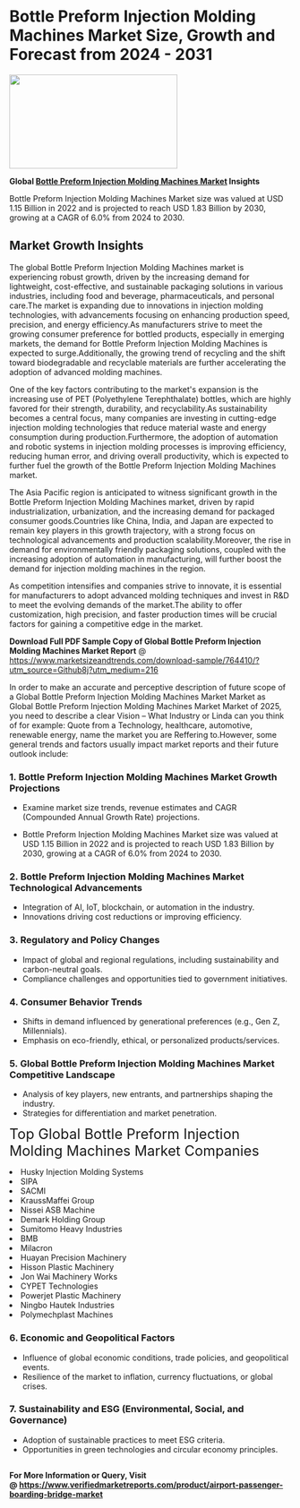 <H1>Bottle Preform Injection Molding Machines Market Size, Growth and Forecast from 2024 - 2031</H1><img class="aligncenter size-medium wp-image-584254" src="https://thirdeyenews.in/wp-content/uploads/2024/09/Global-Market-Research-300x168.jpeg" alt="" width="300" height="168" /><p><strong>Global&nbsp;<a href="https://www.marketsizeandtrends.com/download-sample/764410/?utm_source=Github8j?utm_medium=216">Bottle Preform Injection Molding Machines Market</a> Insights</strong></p><p>Bottle Preform Injection Molding Machines Market size was valued at USD 1.15 Billion in 2022 and is projected to reach USD 1.83 Billion by 2030, growing at a CAGR of 6.0% from 2024 to 2030.</p><p><h2>Market Growth Insights</h2> <p>The global Bottle Preform Injection Molding Machines market is experiencing robust growth, driven by the increasing demand for lightweight, cost-effective, and sustainable packaging solutions in various industries, including food and beverage, pharmaceuticals, and personal care.The market is expanding due to innovations in injection molding technologies, with advancements focusing on enhancing production speed, precision, and energy efficiency.As manufacturers strive to meet the growing consumer preference for bottled products, especially in emerging markets, the demand for Bottle Preform Injection Molding Machines is expected to surge.Additionally, the growing trend of recycling and the shift toward biodegradable and recyclable materials are further accelerating the adoption of advanced molding machines.</p> <p>One of the key factors contributing to the market's expansion is the increasing use of PET (Polyethylene Terephthalate) bottles, which are highly favored for their strength, durability, and recyclability.As sustainability becomes a central focus, many companies are investing in cutting-edge injection molding technologies that reduce material waste and energy consumption during production.Furthermore, the adoption of automation and robotic systems in injection molding processes is improving efficiency, reducing human error, and driving overall productivity, which is expected to further fuel the growth of the Bottle Preform Injection Molding Machines market.</p> <p>The Asia Pacific region is anticipated to witness significant growth in the Bottle Preform Injection Molding Machines market, driven by rapid industrialization, urbanization, and the increasing demand for packaged consumer goods.Countries like China, India, and Japan are expected to remain key players in this growth trajectory, with a strong focus on technological advancements and production scalability.Moreover, the rise in demand for environmentally friendly packaging solutions, coupled with the increasing adoption of automation in manufacturing, will further boost the demand for injection molding machines in the region.</p> <p>As competition intensifies and companies strive to innovate, it is essential for manufacturers to adopt advanced molding techniques and invest in R&D to meet the evolving demands of the market.The ability to offer customization, high precision, and faster production times will be crucial factors for gaining a competitive edge in the market.</p> <p><span class=""><strong>Download Full PDF Sample Copy of Global Bottle Preform Injection Molding Machines Market Report</strong> @ <a href="https://www.marketsizeandtrends.com/download-sample/764410/?utm_source=Github8j?utm_medium=216" target="_blank">https://www.marketsizeandtrends.com/download-sample/764410/?utm_source=Github8j?utm_medium=216</a></span></p><p>In order to make an accurate and perceptive description of future scope of a Global&nbsp;Bottle Preform Injection Molding Machines Market Market as Global&nbsp;Bottle Preform Injection Molding Machines Market Market of 2025, you need to describe a clear Vision &ndash; What Industry or Linda can you think of for example: Quote from a Technology, healthcare, automotive, renewable energy, name the market you are Reffering to.However, some general trends and factors usually impact market reports and their future outlook include:</p><h3>1.&nbsp;<strong>Bottle Preform Injection Molding Machines Market Growth Projections</strong></h3><ul><li>Examine market size trends, revenue estimates and CAGR (Compounded Annual Growth Rate) projections.</li><li><p>Bottle Preform Injection Molding Machines Market size was valued at USD 1.15 Billion in 2022 and is projected to reach USD 1.83 Billion by 2030, growing at a CAGR of 6.0% from 2024 to 2030.</p></li></ul><h3>2.&nbsp;<strong>Bottle Preform Injection Molding Machines Market Technological Advancements</strong></h3><ul><li>Integration of AI, IoT, blockchain, or automation in the industry.</li><li>Innovations driving cost reductions or improving efficiency.</li></ul><h3>3.&nbsp;<strong>Regulatory and Policy Changes</strong></h3><ul><li>Impact of global and regional regulations, including sustainability and carbon-neutral goals.</li><li>Compliance challenges and opportunities tied to government initiatives.</li></ul><h3>4.&nbsp;<strong>Consumer Behavior Trends</strong></h3><ul><li>Shifts in demand influenced by generational preferences (e.g., Gen Z, Millennials).</li><li>Emphasis on eco-friendly, ethical, or personalized products/services.</li></ul><h3>5.&nbsp;<strong>Global Bottle Preform Injection Molding Machines Market Competitive Landscape</strong></h3><ul><li>Analysis of key players, new entrants, and partnerships shaping the industry.</li><li>Strategies for differentiation and market penetration.</li></ul><p data-pm-slice="1 1 []"><span style="color: inherit; font-family: inherit; font-size: 25px;">Top Global Bottle Preform Injection Molding Machines Market Companies</span></p><div class="" data-test-id=""><p><li>Husky Injection Molding Systems</li><li> SIPA</li><li> SACMI</li><li> KraussMaffei Group</li><li> Nissei ASB Machine</li><li> Demark Holding Group</li><li> Sumitomo Heavy Industries</li><li> BMB</li><li> Milacron</li><li> Huayan Precision Machinery</li><li> Hisson Plastic Machinery</li><li> Jon Wai Machinery Works</li><li> CYPET Technologies</li><li> Powerjet Plastic Machinery</li><li> Ningbo Hautek Industries</li><li> Polymechplast Machines</li></p></div><h3>6.&nbsp;<strong>Economic and Geopolitical Factors</strong></h3><ul><li>Influence of global economic conditions, trade policies, and geopolitical events.</li><li>Resilience of the market to inflation, currency fluctuations, or global crises.</li></ul><h3>7.&nbsp;<strong>Sustainability and ESG (Environmental, Social, and Governance)</strong></h3><ul><li>Adoption of sustainable practices to meet ESG criteria.</li><li>Opportunities in green technologies and circular economy principles.</li></ul><h2><strong style="font-size: 14px;">For More Information or Query, Visit @&nbsp;</strong><a style="background-color: #ffffff; font-size: 14px;" href="https://www.marketsizeandtrends.com/report/bottle-preform-injection-molding-machines-market/" target="_blank">https://www.verifiedmarketreports.com/product/airport-passenger-boarding-bridge-market</a></h2>